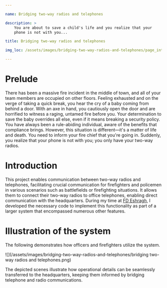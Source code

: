 ```yaml
---

name: Bridging two-way radios and telephones

description: >
    You are about to save a child's life and you realize that your
    phone is not with you...

title: Bridging two-way radios and telephones

img_loc: /assets/images/bridging-two-way-radios-and-telephones/page_intro.png

---
```


# Prelude

There has been a massive fire incident in the middle of town, and all
of your team members are occupied on other floors. Feeling exhausted
and on the verge of taking a quick break, you hear the cry of a baby
coming from behind a door. With an axe in hand, you cautiously open
the door and are horrified to witness a raging, untamed fire before
you. Your determination to save the baby overrides all else, even if
it means breaking a security policy. You have always been a
rule-abiding individual, aware of the benefits that compliance brings.
However, this situation is different—it's a matter of life and death.
You need to inform your fire chief that you're going in. Suddenly, you
realize that your phone is not with you; you only have your two-way
radios.

# Introduction


This project enables communication between two-way radios and
telephones, facilitating crucial communication for firefighters and
policemen in various scenarios such as battlefields or firefighting
situations. It allows them to connect their two-way radios to office
telephones, enabling direct communication with the headquarters.
During my time at <a
href="https://www.linkedin.com/company/fd-eshragh/" target="_blank">FD
Eshragh</a>, I developed the necessary code to implement this
functionality as part of a larger system that encompassed numerous
other features.



# Illustration of the system

The following demonstrates how officers and firefighters utilize the
system.


![](/assets/images/bridging-two-way-radios-and-telephones/bridging two-way radios and telephones.png)

The depicted scenes illustrate how operational details can be
seamlessly transferred to the headquarters, keeping them informed by
bridging telephone and radio communications.

